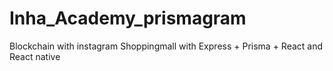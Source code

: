 # Inha_Academy_prismagram
Blockchain with instagram Shoppingmall with Express + Prisma + React and React native
